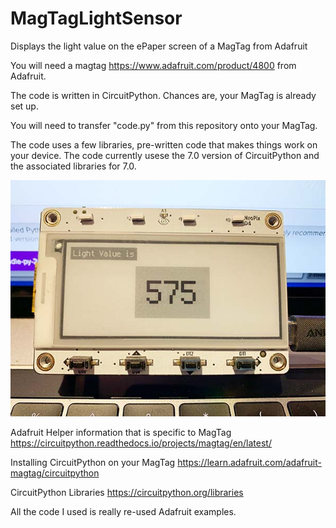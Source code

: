 # MagTagLightSensor
Displays the light value on the ePaper screen of a MagTag from Adafruit

You will need a magtag https://www.adafruit.com/product/4800 from Adafruit.

The code is written in CircuitPython. Chances are, your MagTag is already set up. 

You will need to transfer "code.py" from this repository onto your MagTag.

The code uses a few libraries, pre-written code that makes things work on your device. The code currently usese the 7.0 version of CircuitPython and the associated libraries for 7.0. 

![plot](./magtag-light-sensor.jpg)

Adafruit Helper information that is specific to MagTag https://circuitpython.readthedocs.io/projects/magtag/en/latest/

Installing CircuitPython on your MagTag https://learn.adafruit.com/adafruit-magtag/circuitpython

CircuitPython Libraries https://circuitpython.org/libraries

All the code I used is really re-used Adafruit examples.
